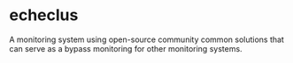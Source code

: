 # echeclus

A monitoring system using open-source community common solutions that can serve as a bypass monitoring for other monitoring systems.